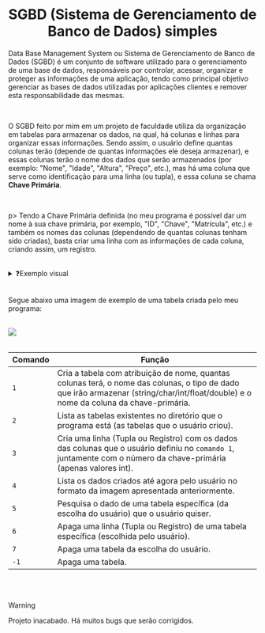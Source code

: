 <h1 align="center">SGBD (Sistema de Gerenciamento de Banco de Dados) simples</h1>

<p>
  Data Base Management System ou Sistema de Gerenciamento de Banco de Dados (SGBD) é um conjunto de software utilizado para o gerenciamento de uma base de dados, responsáveis por controlar, acessar, organizar e proteger as informações de uma aplicação, 
  tendo como principal objetivo gerenciar as bases de dados utilizadas por aplicações clientes e remover esta responsabilidade das mesmas.
</p>

<br>

<p>
  O SGBD feito por mim em um projeto de faculdade utiliza da organização em tabelas para armazenar os dados, na qual, há colunas e linhas para organizar essas informações.
  Sendo assim, o usuário define quantas colunas terão (depende de quantas informações ele deseja armazenar), e essas colunas terão o nome dos dados que serão armazenados (por exemplo: "Nome", "Idade", "Altura", "Preço", etc.), 
  mas há uma coluna que serve como identificação para uma linha (ou tupla), e essa coluna se chama <b>Chave Primária</b>.
</p>

<br>

p>
  Tendo a Chave Primária definida (no meu programa é possível dar um nome à sua chave primária, por exemplo, "ID", "Chave", "Matrícula", etc.) e também os nomes das colunas (dependendo de quantas colunas tenham sido criadas),
  basta criar uma linha com as informações de cada coluna, criando assim, um registro.
</p>

<br>

<!-- Imagem "escondida" para exemplo visual -->
<details>
  <summary>❓Exemplo visual</summary>
  <img src="https://lh4.googleusercontent.com/--p0O33vpEHk/TW6Prv4vFZI/AAAAAAAAAAc/kL7GeA4oXno/s1600/estrutura+tabela+sgbd.png">
</details>

<br>

<p>
  Segue abaixo uma imagem de exemplo de uma tabela criada pelo meu programa:
</p>

<br>

<!-- Imagem da tabela feita pelo meu programa (pode mudar futuramente) -->
<img src="https://media.discordapp.net/attachments/1214968443875365028/1214968464247226398/image.png?ex=65fb0a8e&is=65e8958e&hm=754543f29af72905d8fc7c2c7da5d79a04c1e3bead3ca4ae1f3c39830f892daa&=&format=webp&quality=lossless">

<br>
<br>

| Comando | Função |
|---|---|
| `1` | Cria a tabela com atribuição de nome, quantas colunas terá, o nome das colunas, o tipo de dado que irão armazenar (string/char/int/float/double) e o nome da coluna da chave-primária. |
| `2` | Lista as tabelas existentes no diretório que o programa está (as tabelas que o usuário criou). |
| `3` | Cria uma linha (Tupla ou Registro) com os dados das colunas que o usuário definiu no `comando 1`, juntamente com o número da chave-primária (apenas valores int). |
| `4` | Lista os dados criados até agora pelo usuário no formato da imagem apresentada anteriormente. |
| `5` | Pesquisa o dado de uma tabela específica (da escolha do usuário) que o usuário quiser. |
| `6` | Apaga uma linha (Tupla ou Registro) de uma tabela específica (escolhida pelo usuário). |
| `7` | Apaga uma tabela da escolha do usuário. |
| `-1` | Apaga uma tabela. |

<br>
<br>

<!-- Warning box -->
>[!WARNING]
>Projeto inacabado. Há muitos bugs que serão corrigidos.
